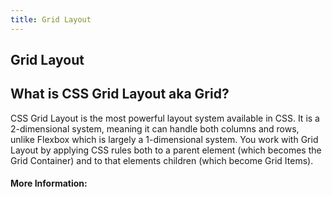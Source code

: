 ```yaml
---
title: Grid Layout
---
```

## Grid Layout
<!-- The article goes here, in GitHub-flavored Markdown. Feel free to add YouTube videos, images, and CodePen/JSBin embeds  -->

## What is CSS Grid Layout aka Grid?

CSS Grid Layout is the most powerful layout system available in CSS. It is a 2-dimensional system, meaning it can handle both columns and rows, unlike Flexbox which is largely a 1-dimensional system. You work with Grid Layout by applying CSS rules both to a parent element (which becomes the Grid Container) and to that elements children (which become Grid Items).

#### More Information:
<!-- Please add any articles you think might be helpful to read before writing the article -->

